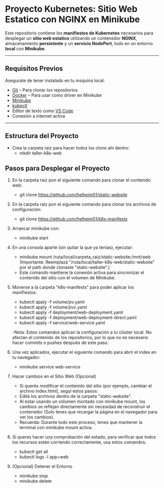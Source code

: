 # Proyecto Kubernetes: Sitio Web Estatico con NGINX en Minikube

Este repositorio contiene los **manifiestos de Kubernetes** necesarios para desplegar un **sitio web estatico** utilizando un contenedor **NGINX**, almacenamiento **persistente** y un **servicio NodePort**, todo en un entorno **local** con **Minikube**.

---

## Requisitos Previos

Asegurate de tener instalado en tu msquina local:

- [Git](https://git-scm.com/) – Para clonar los repositorios
- [Docker](https://www.docker.com/) – Para usar como driver en Minikube
- [Minikube](https://minikube.sigs.k8s.io/docs/start/)
- [kubectl](https://kubernetes.io/docs/tasks/tools/)
- Editor de texto como [VS Code](https://code.visualstudio.com/)
- Conexión a internet activa

---

## Estructura del Proyecto

- Crea la carpeta raiz para hacer todos los clone ahí dentro:
    - mkdir taller-k8s-web

## Pasos para Desplegar el Proyecto

1) En la carpeta raiz pon el siguiente comando para clonar el contenido web:
     - git clone https://github.com/helheim01/static-website

2) En la carpeta raiz pon el siguiente comando para clonar los archivos de configuración: 
    - git clone https://github.com/helheim01/k8s-manifests

3) Arrancar minikube con: 
    - minikube start

4) En una consola aparte (sin quitar la que ya tenías), ejecutar: 
    - minikube mount /ruta/local/carpeta_raiz/static-website:/mnt/web (Importante: Reemplazá "/ruta/local/taller-k8s-web/static-website" por el path donde clonaste "static-website".)
    - Este comando mantiene la conexión activa para sincronizar el contenido del sitio con el volumen de Minikube.

5) Moverse a la carpeta "k8s-manifests" para poder aplicar los manifiestos:
    - kubectl apply -f volume/pv.yaml
    - kubectl apply -f volume/pvc.yaml
    - kubectl apply -f deployment/web-deployment.yaml
    - kubectl apply -f deployment/web-deployment-direct.yaml
    - kubectl apply -f service/web-service.yaml

    -Nota: Estos comandos aplican la configuración a tu clúster local. No afectan el contenido de los repositorios, por lo que no es necesario hacer commits o pushes después de este paso.

6) Una vez aplicados, ejecutar el siguiente comando para abrir el index en tu navegador: 
    - minikube service web-service

7) Hacer cambios en el Sitio Web (Opcional)
    - Si querés modificar el contenido del sitio (por ejemplo, cambiar el archivo index.html), seguí estos pasos:
    - Editá los archivos dentro de la carpeta "static-website".
    - Al estar usando un volumen montado con minikube mount, los cambios se reflejan directamente sin necesidad de reconstruir el contenedor (Solo tenes que recargar la página en el navegador para ver los cambios).
    - Recuerda: Durante todo este proceso, tenes que mantener la terminal con minikube mount activa.

8) Si queres hacer una comprobación del estado, para verificar que todos los recursos estén corriendo correctamente, usa estos comandos:
    - kubectl get all
    - kubectl logs -l app=web

9) (Opcional) Detener el Entorno
    - minikube stop
    - minikube delete
